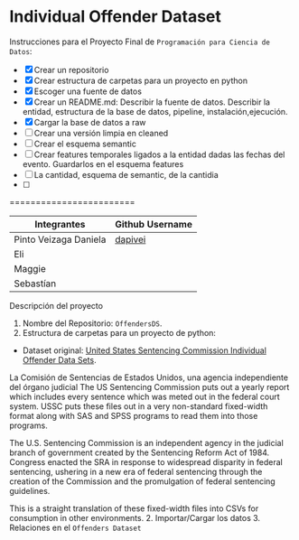 # Individual Offender Dataset

Instrucciones para el Proyecto Final de `Programación para Ciencia de Datos`:

-   [x] Crear un repositorio
-   [x] Crear estructura de carpetas para un proyecto en python
-   [x] Escoger una fuente de datos
-   [x] Crear un README.md: Describir la fuente de datos. Describir la entidad, estructura de la base de datos, pipeline, instalación,ejecución.
-   [x] Cargar la base de datos a raw
-   [ ] Crear una versión limpia en cleaned
-   [ ] Crear el esquema semantic
-   [ ] Crear features temporales ligados a la entidad dadas las fechas del evento. Guardarlos en el esquema features
-   [ ] La cantidad, esquema de semantic, de la cantidia
-   [ ]

========================

| Integrantes           | Github Username                       |
| --------------------- | ------------------------------------- |
| Pinto Veizaga Daniela | [dapivei](https://github.com/dapivei) |
| Eli                   |                                       |
| Maggie                |                                       |
| Sebastían             |                                       |

Descripción del proyecto

1.  Nombre del Repositorio: `OffendersDS`.
2.  Estructura de carpetas para un proyecto de python:

-   Dataset original: [United States Sentencing Commission Individual Offender Data Sets](https://kevinhayeswilson.com/data.html).

La Comisión de Sentencias de Estados Unidos, una agencia independiente del órgano judicial
The US Sentencing Commission puts out a yearly report which includes every sentence which was meted out in the federal court system. USSC puts these files out in a very non-standard fixed-width format along with SAS and SPSS programs to read them into those programs.

The U.S. Sentencing Commission is an independent agency in the judicial branch of government created by the Sentencing Reform Act of 1984. Congress enacted the SRA in response to widespread disparity in federal sentencing, ushering in a new era of federal sentencing through the creation of the Commission and the promulgation of federal sentencing guidelines.

This is a straight translation of these fixed-width files into CSVs for consumption in other environments.
2. Importar/Cargar los datos
3. Relaciones en el `Offenders Dataset`
